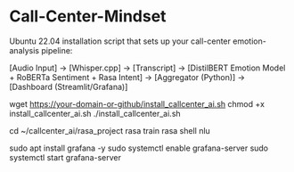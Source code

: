 # Call-Center-Mindset
Ubuntu 22.04 installation script that sets up your call-center emotion-analysis pipeline:

[Audio Input] 
 → [Whisper.cpp] 
 → [Transcript] 
 → [DistilBERT Emotion Model + RoBERTa Sentiment + Rasa Intent]
 → [Aggregator (Python)]
 → [Dashboard (Streamlit/Grafana)]


 wget [https://your-domain-or-github/install_callcenter_ai.sh](https://github.com/redhatmurali/Call-Center-Mindset/blob/main/install_callcenter_ai.sh)
chmod +x install_callcenter_ai.sh
./install_callcenter_ai.sh


cd ~/callcenter_ai/rasa_project
rasa train
rasa shell nlu

sudo apt install grafana -y
sudo systemctl enable grafana-server
sudo systemctl start grafana-server

